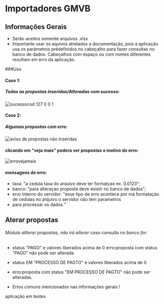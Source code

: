 # Importadores GMVB



## Informações Gerais

- Serão aceitos somente arquivos .xlsx
- Importante usar os aquivos atrelados a documentação, pois a aplicação usa os parâmetros prédefinidos no cabeçalho para fazer consultas no banco de dados.
Cabeçalhos com espaço ou com nomes diferentes resultam em erro da aplicação.

###Uso 
#### Caso 1:
##### Todas as propostas inseridas/Alteradas com sucesso:
![sucessocod 127 0 0 1](https://user-images.githubusercontent.com/32857539/113604157-41f83100-961b-11eb-95c2-113606c72d4a.png)


#### Caso 2:
##### Algumas propostas com erro:
![aviso de propostas não inseridas](https://user-images.githubusercontent.com/32857539/113605111-94861d00-961c-11eb-8b29-e081a63c9b16.png)


#### clicando em "veja mais" podera ver propostas e motivo do erro:
![errovejamais](https://user-images.githubusercontent.com/32857539/113605876-a2886d80-961d-11eb-9e74-a6c723863a84.png)


#### mensagens de erro:
- taxa: "a cedula taxa do arquivo deve ter formatçao ex. 0.0123";
- banco: "para alteraçao proposta deve existir no banco de dados";
- erro interno do servidor: "esse tipo de erro acontece por má formatação de cedulas no arquivo o servidor não tem parametros
- para processar os dados "

## Aterar propostas
###### Módulo allterar propostas, não irá alterar caso consulta no banco for:

- status "PAGO" e valores liberados acima de 0
erro:proposta com status "PAGO" não pode ser alterada

- status EM "PROCESSO DE PAGTO" e valores liberados acima de 0
- erro:proposta com status "EM PROCESSO DE PAGTO" não pode ser alteradas.

- Erros comuns mencionados nas informações gerais !



aplicação em testes






